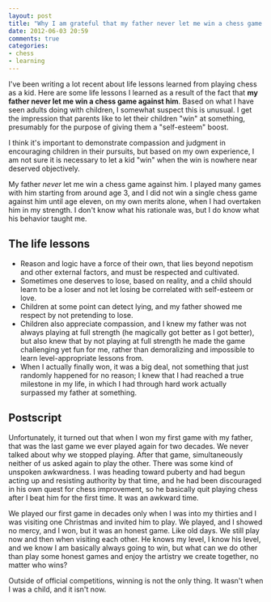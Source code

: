 ```yaml
---
layout: post
title: "Why I am grateful that my father never let me win a chess game against him"
date: 2012-06-03 20:59
comments: true
categories:
- chess
- learning
---
```

I've been writing a lot recent about life lessons learned from playing chess as a kid. Here are some life lessons I learned as a result of the fact that **my father never let me win a chess game against him**. Based on what I have seen adults doing with children, I somewhat suspect this is unusual. I get the impression that parents like to let their children "win" at something, presumably for the purpose of giving them a "self-esteem" boost.

I think it's important to demonstrate compassion and judgment in encouraging children in their pursuits, but based on my own experience, I am not sure it is necessary to let a kid "win" when the win is nowhere near deserved objectively.

My father *never* let me win a chess game against him. I played many games with him starting from around age 3, and I did not win a single chess game against him until age eleven, on my own merits alone, when I had overtaken him in my strength. I don't know what his rationale was, but I do know what his behavior taught me.

## The life lessons

- Reason and logic have a force of their own, that lies beyond nepotism and other external factors, and must be respected and cultivated.
- Sometimes one deserves to lose, based on reality, and a child should learn to be a loser and not let losing be correlated with self-esteem or love.
- Children at some point can detect lying, and my father showed me respect by not pretending to lose.
- Children also appreciate compassion, and I knew my father was not always playing at full strength (he magically got better as I got better), but also knew that by not playing at full strength he made the game challenging yet fun for me, rather than demoralizing and impossible to learn level-appropriate lessons from.
- When I actually finally won, it was a big deal, not something that just randomly happened for no reason; I knew that I had reached a true milestone in my life, in which I had through hard work actually surpassed my father at something.

## Postscript

Unfortunately, it turned out that when I won my first game with my father, that was the last game we ever played again for two decades. We never talked about why we stopped playing. After that game, simultaneously neither of us asked again to play the other. There was some kind of unspoken awkwardness. I was heading toward puberty and had begun acting up and resisting authority by that time, and he had been discouraged in his own quest for chess improvement, so he basically quit playing chess after I beat him for the first time. It was an awkward time.

We played our first game in decades only when I was into my thirties and I was visiting one Christmas and invited him to play. We played, and I showed no mercy, and I won, but it was an honest game. Like old days. We still play now and then when visiting each other. He knows my level, I know his level, and we know I am basically always going to win, but what can we do other than play some honest games and enjoy the artistry we create together, no matter who wins?

Outside of official competitions, winning is not the only thing. It wasn't when I was a child, and it isn't now.
